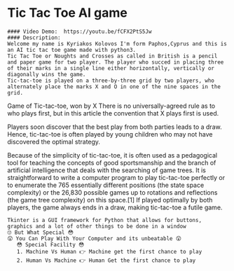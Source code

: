 # Tic Tac Toe AI game
    #### Video Demo:  https://youtu.be/fCFX2PtS5Jw
    #### Description:
    Welcome my name is Kyriakos Kolovos I'm form Paphos,Cyprus and this is an AI tic tac toe game made with python3.
    Tic Tac Toe or Noughts and Crosses as called in British is a pencil and paper game for two player. The player who succed in placing three of their marks in a single line either horizontally, vertically or diagonally wins the game.
    Tic-tac-toe is played on a three-by-three grid by two players, who alternately place the marks X and O in one of the nine spaces in the grid.

Game of Tic-tac-toe, won by X
There is no universally-agreed rule as to who plays first, but in this article the convention that X plays first is used.

Players soon discover that the best play from both parties leads to a draw. Hence, tic-tac-toe is often played by young children who may not have discovered the optimal strategy.

Because of the simplicity of tic-tac-toe, it is often used as a pedagogical tool for teaching the concepts of good sportsmanship and the branch of artificial intelligence that deals with the searching of game trees. It is straightforward to write a computer program to play tic-tac-toe perfectly or to enumerate the 765 essentially different positions (the state space complexity) or the 26,830 possible games up to rotations and reflections (the game tree complexity) on this space.[1] If played optimally by both players, the game always ends in a draw, making tic-tac-toe a futile game.

    Tkinter is a GUI framework for Python that allows for buttons, graphics and a lot of other things to be done in a window
    🙄 But What Special 😳
    😲 You Can Play With Your Computer and its unbeatable 😲
       😳 Special Facility 😳
       1. Machine Vs Human 👉 Machine get the first chance to play
       2. Human Vs Machine 👉 Human Get the first chance to play
       
       